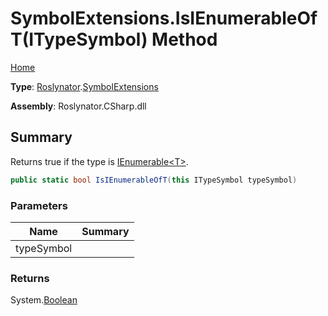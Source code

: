 # SymbolExtensions\.IsIEnumerableOfT\(ITypeSymbol\) Method

[Home](../../../README.md)

**Type**: [Roslynator](../../README.md)\.[SymbolExtensions](../README.md)

**Assembly**: Roslynator\.CSharp\.dll

## Summary

Returns true if the type is [IEnumerable\<T>](https://docs.microsoft.com/en-us/dotnet/api/system.collections.generic.ienumerable-1)\.

```csharp
public static bool IsIEnumerableOfT(this ITypeSymbol typeSymbol)
```

### Parameters

| Name | Summary |
| ---- | ------- |
| typeSymbol | |

### Returns

System\.[Boolean](https://docs.microsoft.com/en-us/dotnet/api/system.boolean)

